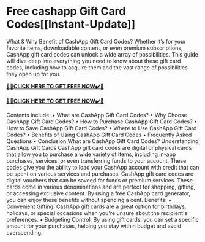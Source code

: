 # Free cashapp Gift Card Codes[[Instant-Update]]

What & Why Benefit of CashApp Gift Card Codes?
Whether it’s for your favorite items, downloadable content, or even premium subscriptions, CashApp gift card codes can unlock a wide array of possibilities. This guide will dive deep into everything you need to know about these gift card codes, including how to acquire them and the vast range of possibilities they open up for you.

**[🎁🎁CLICK HERE TO GET FREE NOW✔️🎁](https://rewardscraft.com/cashapp-gift-card-codes)**

**[🎁🎁CLICK HERE TO GET FREE NOW✔️🎁](https://rewardscraft.com/cashapp-gift-card-codes)**


Contents include:
• What are CashApp Gift Card Codes?
• Why Choose CashApp Gift Card Codes?
• How to Purchase CashApp Gift Card Codes?
• How to Save CashApp Gift Card Codes?
• Where to Use CashApp Gift Card Codes?
• Benefits of Using CashApp Gift Card Codes
• Frequently Asked Questions
• Conclusion
What are CashApp Gift Card Codes?
Understanding CashApp Gift Cards
CashApp gift card codes are digital or physical cards that allow you to purchase a wide variety of items, including in-app purchases, services, or even transferring funds to your account. These codes give you the ability to load your CashApp account with credit that can be spent on various services and purchases.
CashApp gift card codes are digital vouchers that can be saveed for funds or premium services. These cards come in various denominations and are perfect for shopping, gifting, or accessing exclusive content. By using a free CashApp card generator, you can enjoy these benefits without spending a cent.
Benefits:
• Convenient Gifting: CashApp gift cards are a great option for birthdays, holidays, or special occasions when you're unsure about the recipient's preferences.
• Budgeting Control: By using gift cards, you can set a specific amount for your purchases, helping you stay within budget and avoid overspending.


